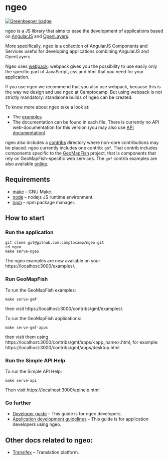 # ngeo

[![Greenkeeper badge](https://badges.greenkeeper.io/camptocamp/ngeo.svg)](https://greenkeeper.io/)

ngeo is a JS library that aims to ease the development of applications based on
[AngularJS](https://angularjs.org/) and [OpenLayers](http://openlayers.org).

More specifically, ngeo is a collection of AngularJS Components and Services
useful for developing applications combining AngularJS and OpenLayers.

Ngeo uses [webpack](https://webpack.js.org): webpack gives you the possibility to use easily only the specific
part of JavaScript, css and html that you need for your application.

If you use ngeo we recommend that you also use webpack, because this is the way
we design and use ngeo at Camptocamp. But using webpack is not strictly mandatory:
standalone builds of ngeo can be created.

To know more about ngeo take a look at:

* The [examples](https://camptocamp.github.io/ngeo/master/examples)
* The documentation can be found in each file. There is currently no API web-documentation for this
  version (you may also use [API documentation](https://camptocamp.github.io/ngeo/master/apidoc/index.html)).

ngeo also includes a [contribs](contribs) directory where non-core
contributions may be placed. ngeo currently includes one contrib: `gmf`.  That
contrib includes components specific to the
[GeoMapFish](https://geomapfish.org/) project, that is components that rely on
GeoMapFish-specific web services. The `gmf` contrib examples are also available
[online](https://camptocamp.github.io/ngeo/master/examples/contribs/gmf/).


## Requirements

* [make](https://www.gnu.org/software/make/) – GNU Make.
* [node](https://www.nodejs.org/) – nodejs JS runtime environment.
* [npm](https://www.npmjs.com/) – npm package manager.

## How to start

### Run the application

```
git clone git@github.com:camptocamp/ngeo.git
cd ngeo
make serve-ngeo
```

The ngeo examples are now available on your https://localhost:3000/examples/.

### Run GeoMapFish

To run the GeoMapFish examples:

```
make serve-gmf
```

then visit https://localhost:3000/contribs/gmf/examples/.

To run the GeoMapFish applications:

```
make serve-gmf-apps
```

then visit them using
https://localhost:3000/contribs/gmf/apps/<app_name>.html, for example:
https://localhost:3000/contribs/gmf/apps/desktop.html


### Run the Simple API Help

To run the Simple API Help:

```
make serve-api
```

Then visit https://localhost:3000/apihelp.html

### Go further

* [Developer guide](docs/developer-guide.md) – This guide is for ngeo developers.
* [Application development guidelines](docs/guidelines.md) – This guide is for
  application developers using ngeo.


## Other docs related to ngeo:
* [Transifex](https://www.transifex.com/camptocamp/ngeo/) – Translation platform.
